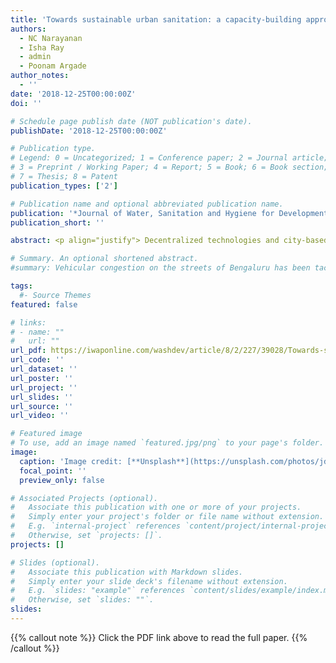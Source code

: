 ```yaml
---
title: 'Towards sustainable urban sanitation: a capacity-building approach to wastewater mapping for small towns in India'
authors:
  - NC Narayanan
  - Isha Ray
  - admin
  - Poonam Argade
author_notes:
  - ''
date: '2018-12-25T00:00:00Z'
doi: ''

# Schedule page publish date (NOT publication's date).
publishDate: '2018-12-25T00:00:00Z'

# Publication type.
# Legend: 0 = Uncategorized; 1 = Conference paper; 2 = Journal article;
# 3 = Preprint / Working Paper; 4 = Report; 5 = Book; 6 = Book section;
# 7 = Thesis; 8 = Patent
publication_types: ['2']

# Publication name and optional abbreviated publication name.
publication: '*Journal of Water, Sanitation and Hygiene for Development, 8(2): 227-37, 2018*'
publication_short: ''

abstract: <p align="justify"> Decentralized technologies and city-based governance are being actively promoted for urban sanitation in low-income countries. At the same time, municipal agencies in developing countries have little technical or financial capacity for sanitation planning. This paper develops an approach to sanitation planning that leverages citizen engagement and fosters local capacities. It presents an empirical study from two small towns in India, where collaborations among the research team, local academics and students, and the municipal government, produced planning-oriented sanitary maps of each town. The maps were built upon a social and spatial understanding of the diverse sanitation practices that already exist, coupled with Google Earth and free GIS software. The ‘waste watersheds’ and ‘sanitation zones’ identified through the mapping process provide a basis on which sanitation interventions can be assessed and weighed, so that sustainable solutions can be prioritized. The paper identifies three features for system interventions. First, making local municipal government the locus of sanitation interventions; second, engaging community-based organizations and academic institutions to develop local capacity; and finally, recognizing the fragmented nature of cities by developing a socio-spatial approach to sanitation zoning.</p>

# Summary. An optional shortened abstract.
#summary: Vehicular congestion on the streets of Bengaluru has been tackled, since the late 1990s at least, through a hybrid coalition of actors, technologies, norms, and discourses that have political consequences.

tags:
  #- Source Themes
featured: false

# links:
# - name: ""
#   url: ""
url_pdf: https://iwaponline.com/washdev/article/8/2/227/39028/Towards-sustainable-urban-sanitation-a-capacity
url_code: ''
url_dataset: ''
url_poster: ''
url_project: ''
url_slides: ''
url_source: ''
url_video: ''

# Featured image
# To use, add an image named `featured.jpg/png` to your page's folder.
image:
  caption: 'Image credit: [**Unsplash**](https://unsplash.com/photos/jdD8gXaTZsc)'
  focal_point: ''
  preview_only: false

# Associated Projects (optional).
#   Associate this publication with one or more of your projects.
#   Simply enter your project's folder or file name without extension.
#   E.g. `internal-project` references `content/project/internal-project/index.md`.
#   Otherwise, set `projects: []`.
projects: []

# Slides (optional).
#   Associate this publication with Markdown slides.
#   Simply enter your slide deck's filename without extension.
#   E.g. `slides: "example"` references `content/slides/example/index.md`.
#   Otherwise, set `slides: ""`.
slides:
---
```


{{% callout note %}}
Click the PDF link above to read the full paper.
{{% /callout %}}